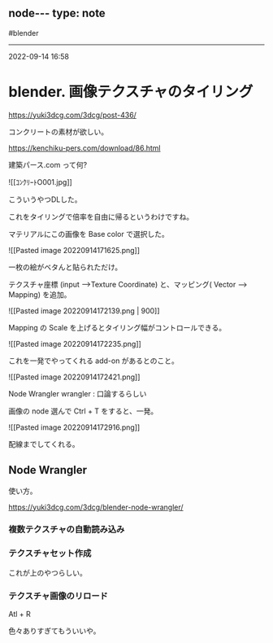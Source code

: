 node---
type: note
---

#blender

---
2022-09-14  16:58

# blender. 画像テクスチャのタイリング

https://yuki3dcg.com/3dcg/post-436/

コンクリートの素材が欲しい。

https://kenchiku-pers.com/download/86.html

建築パース.com って何?

![[ｺﾝｸﾘｰﾄO001.jpg]]

こういうやつDLした。

これをタイリングで倍率を自由に帰るというわけですね。

マテリアルにこの画像を Base color で選択した。

![[Pasted image 20220914171625.png]]

一枚の絵がベタんと貼られただけ。

テクスチャ座標 (input -->Texture Coordinate) と、マッピング( Vector --> Mapping) を追加。

![[Pasted image 20220914172139.png | 900]]

Mapping の Scale を上げるとタイリング幅がコントロールできる。

![[Pasted image 20220914172235.png]]


これを一発でやってくれる add-on があるとのこと。

![[Pasted image 20220914172421.png]]

Node Wrangler    wrangler : 口論するらしい


画像の node 選んで Ctrl + T をすると、一発。

![[Pasted image 20220914172916.png]]

配線までしてくれる。


## Node Wrangler

使い方。

https://yuki3dcg.com/3dcg/blender-node-wrangler/

### 複数テクスチャの自動読み込み

### テクスチャセット作成
これが上のやつらしい。

### テクスチャ画像のリロード

Atl + R


色々ありすぎてもういいや。


